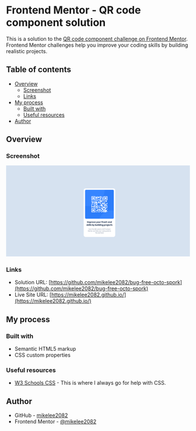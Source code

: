 # Frontend Mentor - QR code component solution

This is a solution to the [QR code component challenge on Frontend Mentor](https://www.frontendmentor.io/challenges/qr-code-component-iux_sIO_H). Frontend Mentor challenges help you improve your coding skills by building realistic projects. 

## Table of contents

- [Overview](#overview)
  - [Screenshot](#screenshot)
  - [Links](#links)
- [My process](#my-process)
  - [Built with](#built-with)
  - [Useful resources](#useful-resources)
- [Author](#author)

## Overview

### Screenshot

![](./screenshot.png)

### Links

- Solution URL: [https://github.com/mikelee2082/bug-free-octo-spork](https://github.com/mikelee2082/bug-free-octo-spork)
- Live Site URL: [https://mikelee2082.github.io/](https://mikelee2082.github.io/)

## My process

### Built with

- Semantic HTML5 markup
- CSS custom properties

### Useful resources

- [W3 Schools CSS](https://www.w3schools.com/cssref/index.php) - This is where I always go for help with CSS.

## Author

- GitHub - [mikelee2082](https://github.com/mikelee2082)
- Frontend Mentor - [@mikelee2082](https://www.frontendmentor.io/profile/mikelee2082)
